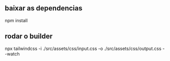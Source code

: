 ## baixar as dependencias 
npm install

## rodar o builder
npx tailwindcss -i ./src/assets/css/input.css -o ./src/assets/css/output.css --watch
